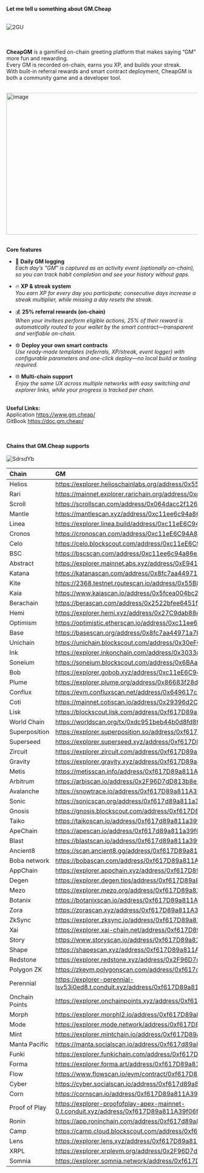 
**Let me tell u something about **GM.Cheap**** <br><br>


![2GU](https://github.com/user-attachments/assets/6909bfa0-1f6f-4bdd-bbc6-2b38338638a9) <br><br><br>




****CheapGM**** is a gamified on-chain greeting platform that makes saying “GM” more fun and rewarding.\
Every GM is recorded on-chain, earns you XP, and builds your streak.\
With built-in referral rewards and smart contract deployment, CheapGM is both a community game and a developer tool.<br><br>




<img width="671" height="372" alt="image" src="https://github.com/user-attachments/assets/3894869c-c3a0-490a-b5d9-4f1bbeda7f86" /> <br><br>




**Core features**

- 🌅 **Daily GM logging**  
  *Each day’s “GM” is captured as an activity event (optionally on-chain), so you can track habit completion and see your history without gaps.*

- 🔥 **XP & streak system**  
  *You earn XP for every day you participate; consecutive days increase a streak multiplier, while missing a day resets the streak.*

- 💰 **25% referral rewards (on-chain)**  
  *When your invitees perform eligible actions, 25% of their reward is automatically routed to your wallet by the smart contract—transparent and verifiable on-chain.*

- ⚙️ **Deploy your own smart contracts**  
  *Use ready-made templates (referrals, XP/streak, event logger) with configurable parameters and one-click deploy—no local build or tooling required.*

- 🌐 **Multi-chain support**  
  *Enjoy the same UX across multiple networks with easy switching and explorer links, while your progress is tracked per chain.*<br><br>






****Useful Links:**** <br>
Application https://www.gm.cheap/<br>
GitBook https://doc.gm.cheap/<br><br><br>




****Chains that GM.Cheap supports****<br><br>
![SdrsdYb](https://github.com/user-attachments/assets/5afbd136-4e51-4156-ae97-141ac57f2ae0)<br>



| Chain          | GM                                                                                                           | Deploy                                                                                                       |
|:---------------|:-------------------------------------------------------------------------------------------------------------|:-------------------------------------------------------------------------------------------------------------|
| Helios         | https://explorer.helioschainlabs.org/address/0x55B867a955e4384bcAc03eF7F2E492F68016C152                      | https://explorer.helioschainlabs.org/address/0x59B9Ac688e39A14b938AC8C3269db66D8aDB9aF6                      |
| Rari           | https://mainnet.explorer.rarichain.org/address/0xc11eE6C94A86e18481d9206c29ECDd3B40C59898                    | https://mainnet.explorer.rarichain.org/address/0x0246D65bA41Da3DB6dB55e489146eB25ca3634E5                    |
| Scroll         | https://scrollscan.com/address/0x064dacc2f126f036d77cd4b8887efedb2f5201fe                                    | https://scrollscan.com/address/0x53092f84ef2460d8517f011f7722125758de5aa2                                    |
| Mantle         | https://mantlescan.xyz/address/0xc11ee6c94a86e18481d9206c29ecdd3b40c59898                                    | https://mantlescan.xyz/address/0x0246d65ba41da3db6db55e489146eb25ca3634e5                                    |
| Linea          | https://explorer.linea.build/address/0xc11eE6C94A86e18481d9206c29ECDd3B40C59898                              | https://explorer.linea.build/address/0x0246D65bA41Da3DB6dB55e489146eB25ca3634E5                              |
| Cronos         | https://cronoscan.com/address/0xc11eE6C94A86e18481d9206c29ECDd3B40C59898                                     | https://cronoscan.com/address/0x0246d65ba41da3db6db55e489146eb25ca3634e5                                     |
| Celo           | https://celo.blockscout.com/address/0xc11eE6C94A86e18481d9206c29ECDd3B40C59898                               | https://celo.blockscout.com/address/0x0246D65bA41Da3DB6dB55e489146eB25ca3634E5                               |
| BSC            | https://bscscan.com/address/0xc11ee6c94a86e18481d9206c29ecdd3b40c59898                                       | https://bscscan.com/address/0x0246d65ba41da3db6db55e489146eb25ca3634e5                                       |
| Abstract       | https://explorer.mainnet.abs.xyz/address/0xE94158b16cd46b190f74a2CCbfF7FDeCf0da8bF4                          | https://explorer.mainnet.abs.xyz/address/0xEfB45Cd4CfF4D11D4b029659e618DaaCdD8D18f3                          |
| Katana         | https://katanascan.com/address/0x8fc7aa44971a7b111017fc435ef6daf10bf1b887                                    | https://katanascan.com/address/0xf180136ddc9e4f8c9b5a9fe59e2b1f07265c5d4d                                    |
| Kite           | https://2368.testnet.routescan.io/address/0x55B867a955e4384bcAc03eF7F2E492F68016C152                         | https://2368.testnet.routescan.io/address/0x5d3b48F0Fba334631758F3396d0357E943cBde14                         |
| Kaia           | https://www.kaiascan.io/address/0x5fcea004bc26308bc91d8599dba4a271c57cba85                                   | https://www.kaiascan.io/address/0x72fe6c968d0da46f45e65923330a262a1f75963c                                   |
| Berachain      | https://berascan.com/address/0x2522bfee6451f7a1f64e3ab287d8cf46c173601f                                      | https://berascan.com/address/0x9cad0d6a8927cb0757f435b8e5ecb6b095862596                                      |
| Hemi           | https://explorer.hemi.xyz/address/0x27C9dab88e927E683083aa0a2dA4E21f67Fbdb9B                                 | https://explorer.hemi.xyz/address/0xD8c9f6C6A8C40906FD3b1C47659097BE59ee8909                                 |
| Optimism       | https://optimistic.etherscan.io/address/0xc11ee6c94a86e18481d9206c29ecdd3b40c59898                           | https://optimistic.etherscan.io/address/0x0246d65ba41da3db6db55e489146eb25ca3634e5                           |
| Base           | https://basescan.org/address/0x8fc7aa44971a7b111017fc435ef6daf10bf1b887                                      | https://basescan.org/address/0x8ccd9c0a9c084412416a85fd748c7f1e9b86442d                                      |
| Unichain       | https://unichain.blockscout.com/address/0x30eFC910A135d73016A788fDd9A9e8b022dea208                           | https://unichain.blockscout.com/address/0xfF4E5275f5B1B69E94773Fa4134Be4c752c42705                           |
| Ink            | https://explorer.inkonchain.com/address/0x3033d7DED400547D6442c55159Da5c61f2721633                           | https://explorer.inkonchain.com/address/0x63c489D31a2c3dE0638360931F47fF066282473F                           |
| Soneium        | https://soneium.blockscout.com/address/0x6BAaa0653e53F92e11316973bfC1fc8291Fc6f58                            | https://soneium.blockscout.com/address/0xdeFe1db2713ba0C51334343dca576bD5F4E793B2                            |
| Bob            | https://explorer.gobob.xyz/address/0xc11eE6C94A86e18481d9206c29ECDd3B40C59898                                | https://explorer.gobob.xyz/address/0x0246D65bA41Da3DB6dB55e489146eB25ca3634E5                                |
| Plume          | https://explorer.plume.org/address/0x86683f28df33aDCd1cAdC815855102C1685731FC                                | https://explorer.plume.org/address/0x6e126D13A5451780401804f55cEc3686192D29f7                                |
| Conflux        | https://evm.confluxscan.net/address/0x649617c710776c6ac41be36eda94929654a685a7                               | https://evm.confluxscan.net/address/0xf617d89a811a39f06f5271f89db346a0ae297f71                               |
| Coti           | https://mainnet.cotiscan.io/address/0x29396d2Cfce05AB018699c731911aabcDAD485bE                               | https://mainnet.cotiscan.io/address/0xf617D89a811A39f06f5271F89Db346A0Ae297f71                               |
| Lisk           | https://blockscout.lisk.com/address/0xf617D89a811A39f06f5271F89Db346A0Ae297f71                               | https://blockscout.lisk.com/address/0x2F96D7dD813b8e17071188791B78ea3FAb5c109C                               |
| World Chain    | https://worldscan.org/tx/0xdc951beb44b0d8fd8f0015ac90b94e5b50d9338604527c3d6a6aabf6b5b968b4                  | https://worldscan.org/tx/0x1f7cda192bf4986dd10c127d293cab29086b11e62edb8d625f649781867f6d4d                  |
| Superposition  | https://explorer.superposition.so/address/0xf617D89a811A39f06f5271F89Db346A0Ae297f71                         | https://explorer.superposition.so/address/0x2F96D7dD813b8e17071188791B78ea3FAb5c109C                         |
| Superseed      | https://explorer.superseed.xyz/address/0xf617D89a811A39f06f5271F89Db346A0Ae297f71                            | https://explorer.superseed.xyz/address/0x2F96D7dD813b8e17071188791B78ea3FAb5c109C                            |
| Zircuit        | https://explorer.zircuit.com/address/0xf617D89a811A39f06f5271F89Db346A0Ae297f71                              | https://explorer.zircuit.com/address/0x2F96D7dD813b8e17071188791B78ea3FAb5c109C                              |
| Gravity        | https://explorer.gravity.xyz/address/0xf617D89a811A39f06f5271F89Db346A0Ae297f71                              | https://explorer.gravity.xyz/address/0x2F96D7dD813b8e17071188791B78ea3FAb5c109C                              |
| Metis          | https://metisscan.info/address/0xf617D89a811A39f06f5271F89Db346A0Ae297f71                                    | https://metisscan.info/address/0x2F96D7dD813b8e17071188791B78ea3FAb5c109C                                    |
| Arbitrum       | https://arbiscan.io/address/0x2F96D7dD813b8e17071188791B78ea3FAb5c109C                                       | https://arbiscan.io/address/0x6c8de6c102a844b885291d1ce1cafdacf0a553d8                                       |
| Avalanche      | https://snowtrace.io/address/0xf617D89a811A39f06f5271F89Db346A0Ae297f71                                      | https://snowtrace.io/address/0x2F96D7dD813b8e17071188791B78ea3FAb5c109C                                      |
| Sonic          | https://sonicscan.org/address/0xf617d89a811a39f06f5271f89db346a0ae297f71                                     | https://sonicscan.org/address/0x2f96d7dd813b8e17071188791b78ea3fab5c109c                                     |
| Gnosis         | https://gnosis.blockscout.com/address/0xf617D89a811A39f06f5271F89Db346A0Ae297f71                             | https://gnosis.blockscout.com/address/0x2F96D7dD813b8e17071188791B78ea3FAb5c109C                             |
| Taiko          | https://taikoscan.io/address/0xf617d89a811a39f06f5271f89db346a0ae297f71                                      | https://taikoscan.io/address/0x2f96d7dd813b8e17071188791b78ea3fab5c109c                                      |
| ApeChain       | https://apescan.io/address/0xf617d89a811a39f06f5271f89db346a0ae297f71                                        | https://apescan.io/address/0x2F96D7dD813b8e17071188791B78ea3FAb5c109C                                        |
| Blast          | https://blastscan.io/address/0xf617d89a811a39f06f5271f89db346a0ae297f71                                      | https://blastscan.io/address/0x2f96d7dd813b8e17071188791b78ea3fab5c109c                                      |
| Ancient8       | https://scan.ancient8.gg/address/0xf617D89a811A39f06f5271F89Db346A0Ae297f71                                  | https://scan.ancient8.gg/address/0x2F96D7dD813b8e17071188791B78ea3FAb5c109C                                  |
| Boba network   | https://bobascan.com/address/0xf617D89a811A39f06f5271F89Db346A0Ae297f71                                      | https://bobascan.com/address/0x2F96D7dD813b8e17071188791B78ea3FAb5c109C                                      |
| AppChain       | https://explorer.appchain.xyz/address/0xf617D89a811A39f06f5271F89Db346A0Ae297f71                             | https://explorer.appchain.xyz/address/0x2F96D7dD813b8e17071188791B78ea3FAb5c109C                             |
| Degen          | https://explorer.degen.tips/address/0xf617D89a811A39f06f5271F89Db346A0Ae297f71                               | https://explorer.degen.tips/address/0x2F96D7dD813b8e17071188791B78ea3FAb5c109C                               |
| Mezo           | https://explorer.mezo.org/address/0xf617D89a811A39f06f5271F89Db346A0Ae297f71                                 | https://explorer.mezo.org/address/0x2F96D7dD813b8e17071188791B78ea3FAb5c109C                                 |
| Botanix        | https://botanixscan.io/address/0xf617D89a811A39f06f5271F89Db346A0Ae297f71                                    | https://botanixscan.io/address/0x2F96D7dD813b8e17071188791B78ea3FAb5c109C                                    |
| Zora           | https://zorascan.xyz/address/0xf617D89a811A39f06f5271F89Db346A0Ae297f71                                      | https://zorascan.xyz/address/0x2F96D7dD813b8e17071188791B78ea3FAb5c109C                                      |
| ZkSync         | https://explorer.zksync.io/address/0xf617D89a811A39f06f5271F89Db346A0Ae297f71                                | https://explorer.zksync.io/address/0x2F96D7dD813b8e17071188791B78ea3FAb5c109C                                |
| Xai            | https://explorer.xai-chain.net/address/0xf617D89a811A39f06f5271F89Db346A0Ae297f71                            | https://explorer.xai-chain.net/address/0x2F96D7dD813b8e17071188791B78ea3FAb5c109C                            |
| Story          | https://www.storyscan.io/address/0xf617D89a811A39f06f5271F89Db346A0Ae297f71                                  | https://www.storyscan.io/address/0x2F96D7dD813b8e17071188791B78ea3FAb5c109C                                  |
| Shape          | https://shapescan.xyz/address/0xf617D89a811A39f06f5271F89Db346A0Ae297f71                                     | https://shapescan.xyz/address/0x2F96D7dD813b8e17071188791B78ea3FAb5c109C                                     |
| Redstone       | https://explorer.redstone.xyz/address/0x2F96D7dD813b8e17071188791B78ea3FAb5c109C                             | https://explorer.redstone.xyz/address/0xf617D89a811A39f06f5271F89Db346A0Ae297f71                             |
| Polygon ZK     | https://zkevm.polygonscan.com/address/0xf617d89a811a39f06f5271f89db346a0ae297f71                             | https://zkevm.polygonscan.com/address/0x2f96d7dd813b8e17071188791b78ea3fab5c109c                             |
| Perennial      | https://explorer-perennial-lsv53i0ed8.t.conduit.xyz/address/0xf617D89a811A39f06f5271F89Db346A0Ae297f71       | https://explorer-perennial-lsv53i0ed8.t.conduit.xyz/address/0x2F96D7dD813b8e17071188791B78ea3FAb5c109C       |
| Onchain Points | https://explorer.onchainpoints.xyz/address/0xf617D89a811A39f06f5271F89Db346A0Ae297f71                        | https://explorer.onchainpoints.xyz/address/0x2F96D7dD813b8e17071188791B78ea3FAb5c109C                        |
| Morph          | https://explorer.morphl2.io/address/0xf617D89a811A39f06f5271F89Db346A0Ae297f71                               | https://explorer.morphl2.io/address/0x2F96D7dD813b8e17071188791B78ea3FAb5c109C                               |
| Mode           | https://explorer.mode.network/address/0xf617D89a811A39f06f5271F89Db346A0Ae297f71                             | https://explorer.mode.network/address/0x2F96D7dD813b8e17071188791B78ea3FAb5c109C                             |
| Mint           | https://explorer.mintchain.io/address/0xf617D89a811A39f06f5271F89Db346A0Ae297f71                             | https://explorer.mintchain.io/address/0x2F96D7dD813b8e17071188791B78ea3FAb5c109C                             |
| Manta Pacific  | https://manta.socialscan.io/address/0xf617d89a811a39f06f5271f89db346a0ae297f71                               | https://manta.socialscan.io/address/0x2f96d7dd813b8e17071188791b78ea3fab5c109c                               |
| Funki          | https://explorer.funkichain.com/address/0xf617D89a811A39f06f5271F89Db346A0Ae297f71                           | https://explorer.funkichain.com/address/0x2F96D7dD813b8e17071188791B78ea3FAb5c109C                           |
| Forma          | https://explorer.forma.art/address/0xf617D89a811A39f06f5271F89Db346A0Ae297f71                                | https://explorer.forma.art/address/0x2F96D7dD813b8e17071188791B78ea3FAb5c109C                                |
| Flow           | https://www.flowscan.io/evm/contract/0xf617D89a811A39f06f5271F89Db346A0Ae297f71                              | https://www.flowscan.io/evm/contract/0x2F96D7dD813b8e17071188791B78ea3FAb5c109C                              |
| Cyber          | https://cyber.socialscan.io/address/0xf617d89a811a39f06f5271f89db346a0ae297f71                               | https://cyber.socialscan.io/address/0x2f96d7dd813b8e17071188791b78ea3fab5c109c                               |
| Corn           | https://cornscan.io/address/0xf617D89a811A39f06f5271F89Db346A0Ae297f71                                       | https://cornscan.io/address/0x2F96D7dD813b8e17071188791B78ea3FAb5c109C                                       |
| Proof of Play  | https://explorer-proofofplay-apex-mainnet-0.t.conduit.xyz/address/0xf617D89a811A39f06f5271F89Db346A0Ae297f71 | https://explorer-proofofplay-apex-mainnet-0.t.conduit.xyz/address/0x2F96D7dD813b8e17071188791B78ea3FAb5c109C |
| Ronin          | https://app.roninchain.com/address/0xf617d89a811a39f06f5271f89db346a0ae297f71                                | https://app.roninchain.com/address/0x2f96d7dd813b8e17071188791b78ea3fab5c109c                                |
| Camp           | https://camp.cloud.blockscout.com/address/0xf617D89a811A39f06f5271F89Db346A0Ae297f71                         | https://camp.cloud.blockscout.com/address/0x2F96D7dD813b8e17071188791B78ea3FAb5c109C                         |
| Lens           | https://explorer.lens.xyz/address/0xf617D89a811A39f06f5271F89Db346A0Ae297f71                                 | https://explorer.lens.xyz/address/0x2F96D7dD813b8e17071188791B78ea3FAb5c109C                                 |
| XRPL           | https://explorer.xrplevm.org/address/0x2F96D7dD813b8e17071188791B78ea3FAb5c109C                              | https://explorer.xrplevm.org/address/0x3D52430d08EC461d58D7fd2F5f979B702E7329cd                              |
| Somnia         | https://explorer.somnia.network/address/0xf617D89a811A39f06f5271F89Db346A0Ae297f71                           | https://explorer.somnia.network/address/0x2F96D7dD813b8e17071188791B78ea3FAb5c109C                           |
